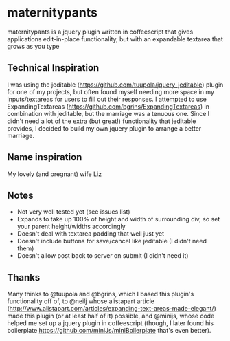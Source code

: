 # maternitypants

maternitypants is a jquery plugin written in coffeescript that gives applications edit-in-place functionality, 
but with an expandable textarea that grows as you type

## Technical Inspiration

I was using the jeditable (https://github.com/tuupola/jquery_jeditable) plugin for one of my projects, but often
found myself needing more space in my inputs/textareas for users to fill out their responses.  I attempted to use 
ExpandingTextareas (https://github.com/bgrins/ExpandingTextareas) in combination with jeditable, but the marriage 
was a tenuous one.  Since I didn't need a lot of the extra (but great!) functionality that jeditable provides, I 
decided to build my own jquery plugin to arrange a better marriage.

## Name inspiration

My lovely (and pregnant) wife Liz

## Notes

* Not very well tested yet (see issues list)
* Expands to take up 100% of height and width of surrounding div, so set your parent height/widths accordingly
* Doesn't deal with textarea padding that well just yet
* Doesn't include buttons for save/cancel like jeditable (I didn't need them)
* Doesn't allow post back to server on submit (I didn't need it)

## Thanks

Many thinks to @tuupola and @bgrins, which I based this plugin's functionality off of, to @neilj whose 
alistapart article (http://www.alistapart.com/articles/expanding-text-areas-made-elegant/) made this plugin 
(or at least half of it) possible, and @minijs, whose code helped me set up a jquery plugin in coffeescript 
(though, I later found his boilerplate https://github.com/miniJs/miniBoilerplate that's even better).

